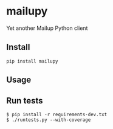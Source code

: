 # mailupy

Yet another Mailup Python client

## Install

    pip install mailupy

## Usage


## Run tests

    $ pip install -r requirements-dev.txt
    $ ./runtests.py --with-coverage
